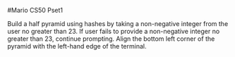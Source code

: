 #Mario
CS50 Pset1

Build a half pyramid using hashes by taking a non-negative integer from the user no greater than 23. If user fails to 
provide a non-negative integer no greater than 23, continue prompting. Align the bottom left corner of the pyramid with
the left-hand edge of the terminal.
